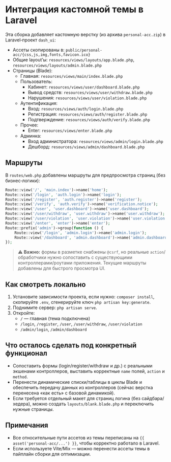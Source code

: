 # Интеграция кастомной темы в Laravel

Эта сборка добавляет кастомную верстку (из архива `personal-acc.zip`) в Laravel‑проект `dash_ui`:

- Ассеты скопированы в: `public/personal-acc/{css,js,img,fonts,favicon.ico}`
- Общие layout’ы: `resources/views/layouts/app.blade.php`, `resources/views/layouts/admin.blade.php`
- Страницы (Blade):
  - Главная: `resources/views/main/index.blade.php`
  - Пользователь:
    - Кабинет: `resources/views/user/dashboard.blade.php`
    - Вывод средств: `resources/views/user/withdraw.blade.php`
    - Нарушения: `resources/views/user/violation.blade.php`
  - Аутентификация:
    - Вход: `resources/views/auth/login.blade.php`
    - Регистрация: `resources/views/auth/register.blade.php`
    - Подтверждение: `resources/views/auth/verify.blade.php`
  - Прочее:
    - Enter: `resources/views/enter.blade.php`
  - Админка:
    - Вход администратора: `resources/views/admin/login.blade.php`
    - Дешборд: `resources/views/admin/dashboard.blade.php`

## Маршруты

В `routes/web.php` добавлены маршруты для предпросмотра страниц (без бизнес‑логики):

```php
Route::view('/', 'main.index')->name('home');
Route::view('/login', 'auth.login')->name('login');
Route::view('/register', 'auth.register')->name('register');
Route::view('/verify', 'auth.verify')->name('verification.notice');
Route::view('/user', 'user.dashboard')->name('user.dashboard');
Route::view('/user/withdraw', 'user.withdraw')->name('user.withdraw');
Route::view('/user/violation', 'user.violation')->name('user.violation');
Route::view('/enter', 'enter')->name('enter');
Route::prefix('admin')->group(function () {
    Route::view('/login', 'admin.login')->name('admin.login');
    Route::view('/dashboard', 'admin.dashboard')->name('admin.dashboard');
});
```

> ⚠️ **Важно:** формы в разметке снабжены `@csrf`, но реальные `action`/обработчики нужно сопоставить с существующими контроллерами/роутами приложения. Текущие маршруты добавлены для быстрого просмотра UI.

## Как смотреть локально

1. Установите зависимости проекта, если нужно: `composer install`, скопируйте `.env`, сгенерируйте ключ `php artisan key:generate`.
2. Поднимите сервер: `php artisan serve`.
3. Откройте:
   - `/` — главная (тема подключена)
   - `/login`, `/register`, `/user`, `/user/withdraw`, `/user/violation`
   - `/admin/login`, `/admin/dashboard`

## Что осталось сделать под конкретный функционал

- Сопоставить формы (login/register/withdraw и др.) с реальными экшенами контроллеров, выставить корректные `name` полей, `action` и `method`.
- Перенести динамические списки/таблицы в циклы Blade и обеспечить передачу данных из контроллеров (сейчас верстка перенесена «как есть» с базовой динамикой).
- Если требуется отдельный макет для страниц логина (без сайдбара/хедера), можно создать `layouts/blank.blade.php` и переключить нужные страницы.

## Примечания

- Все относительные пути ассетов из темы переписаны на `{{ asset('personal-acc/...') }}`, чтобы корректно работало в Laravel.
- Если используете Vite/Mix — можно перенести ассеты темы в пайплайн сборки для оптимизации.
